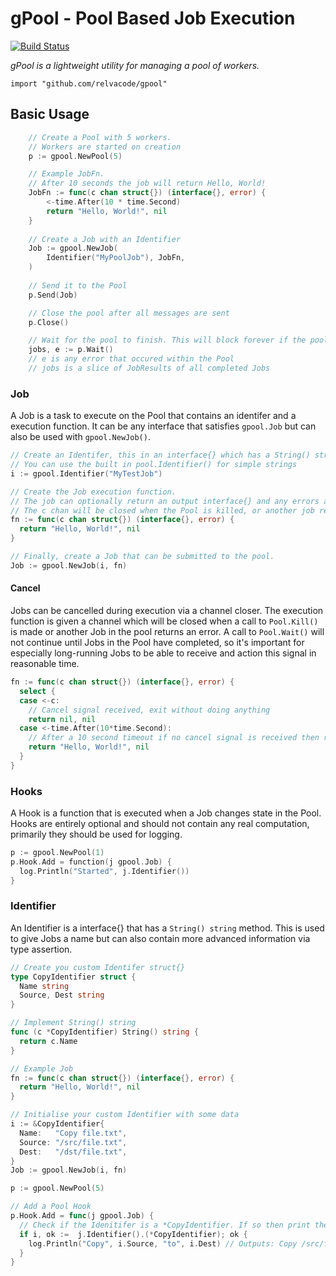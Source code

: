 # gPool - Pool Based Job Execution

[![Build Status](https://travis-ci.org/relvacode/gpool.svg?branch=master)](https://travis-ci.org/relvacode/gpool)

_gPool is a lightweight utility for managing a pool of workers._

`import "github.com/relvacode/gpool"`

## Basic Usage
```go
	// Create a Pool with 5 workers.
	// Workers are started on creation
	p := gpool.NewPool(5)

	// Example JobFn.
	// After 10 seconds the job will return Hello, World!
	JobFn := func(c chan struct{}) (interface{}, error) {
		<-time.After(10 * time.Second)
		return "Hello, World!", nil
	}
	
	// Create a Job with an Identifier
	Job := gpool.NewJob(
		Identifier("MyPoolJob"), JobFn,
	)
	
	// Send it to the Pool
	p.Send(Job)

	// Close the pool after all messages are sent
	p.Close()

	// Wait for the pool to finish. This will block forever if the pool is not closed.
	jobs, e := p.Wait()
	// e is any error that occured within the Pool
	// jobs is a slice of JobResults of all completed Jobs
```
### Job
A Job is a task to execute on the Pool that contains an identifer and a execution function. It can be any interface that satisfies `gpool.Job` but can also be used with `gpool.NewJob()`.

```go
// Create an Identifer, this in an interface{} which has a String() string method. 
// You can use the built in pool.Identifier() for simple strings
i := gpool.Identifier("MyTestJob")

// Create the Job execution function.
// The job can optionally return an output interface{} and any errors as a result of execution.
// The c chan will be closed when the Pool is killed, or another job returns a non-nil error.
fn := func(c chan struct{}) (interface{}, error) {
  return "Hello, World!", nil
}

// Finally, create a Job that can be submitted to the pool.
Job := gpool.NewJob(i, fn)
```

#### Cancel
Jobs can be cancelled during execution via a channel closer.
The execution function is given a channel which will be closed when a call to `Pool.Kill()` is made or another Job in the pool returns an error.
A call to `Pool.Wait()` will not continue until Jobs in the Pool have completed, so it's important for especially long-running Jobs to be able to receive and action this signal in reasonable time.

```go
fn := func(c chan struct{}) (interface{}, error) {
  select {
  case <-c:
    // Cancel signal received, exit without doing anything
    return nil, nil
  case <-time.After(10*time.Second):
    // After a 10 second timeout if no cancel signal is received then return "Hello, World!"
    return "Hello, World!", nil
  }
}
```

### Hooks
A Hook is a function that is executed when a Job changes state in the Pool. 
Hooks are entirely optional and should not contain any real computation, primarily they should be used for logging.

```go
p := gpool.NewPool(1)
p.Hook.Add = function(j gpool.Job) {
  log.Println("Started", j.Identifier())
}
```

### Identifier
An Identifier is a interface{} that has a `String() string` method. This is used to give Jobs a name but can also contain more advanced information via type assertion.

```go
// Create you custom Identifer struct{}
type CopyIdentifier struct {
  Name string
  Source, Dest string
}

// Implement String() string
func (c *CopyIdentifier) String() string {
  return c.Name
}

// Example Job
fn := func(c chan struct{}) (interface{}, error) {
  return "Hello, World!", nil
}

// Initialise your custom Identifier with some data
i := &CopyIdentifier{
  Name:   "Copy file.txt",
  Source: "/src/file.txt",
  Dest:   "/dst/file.txt",
}
Job := gpool.NewJob(i, fn)

p := gpool.NewPool(5)

// Add a Pool Hook
p.Hook.Add = func(j gpool.Job) {
  // Check if the Idenitifer is a *CopyIdentifier. If so then print the source and destination.
  if i, ok :=  j.Identifier().(*CopyIdentifier); ok {
    log.Println("Copy", i.Source, "to", i.Dest) // Outputs: Copy /src/file.txt to /dst/file.txt
  }
}

```
